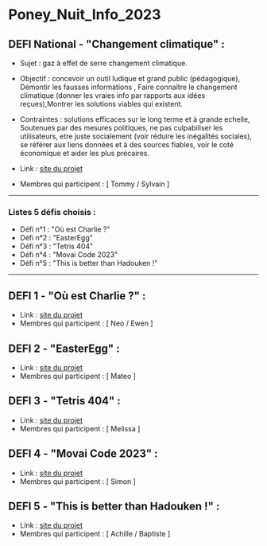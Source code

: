# Poney_Nuit_Info_2023

## DEFI National - "Changement climatique" :
- Sujet : gaz à effet de serre changement climatique.
 
- Objectif : concevoir un outil ludique et grand public (pédagogique), Démontir les fausses informations , Faire connaître le changement climatique (donner les vraies info par rapports aux idées reçues),Montrer les solutions viables qui existent.

- Contraintes : solutions efficaces sur le long terme et à grande echelle, Soutenues par des mesures politiques, ne pas culpabiliser les utilisateurs, etre juste socialement (voir réduire les inégalités sociales), se référer aux liens données et à des sources fiables, voir le coté économique et aider les plus précaires.

- Link : [site du projet](https://www.nuitdelinfo.com/inscription/defis/174)
- Membres qui participent : [ Tommy / Sylvain ]

---

### Listes 5 défis choisis :
- Défi n°1 : "Où est Charlie ?"
- Défi n°2 : "EasterEgg"
- Défi n°3 : "Tetris 404"
- Défi n°4 : "Movai Code 2023"
- Défi n°5 : "This is better than Hadouken !"

---

## DEFI 1 - "Où est Charlie ?" :
- Link : [site du projet](https://www.nuitdelinfo.com/inscription/defis/393)
- Membres qui participent : [ Neo / Ewen ]

## DEFI 2 - "EasterEgg" :
- Link : [site du projet](https://www.nuitdelinfo.com/inscription/defis/328)
- Membres qui participent : [ Mateo ]

## DEFI 3 - "Tetris 404" :
- Link : [site du projet](https://www.nuitdelinfo.com/inscription/defis/400)
- Membres qui participent : [ Melissa ]

## DEFI 4 - "Movai Code 2023" :
- Link : [site du projet](https://www.nuitdelinfo.com/inscription/defis/410)
- Membres qui participent : [ Simon ]

## DEFI 5 - "This is better than Hadouken !" :
- Link : [site du projet](https://www.nuitdelinfo.com/inscription/defis/332)
- Membres qui participent : [ Achille / Baptiste ]
